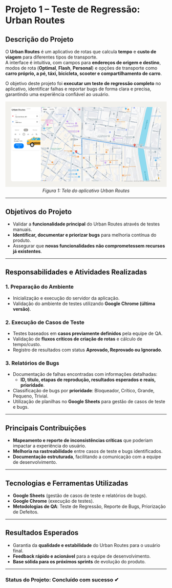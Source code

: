 # **Projeto 1 – Teste de Regressão: Urban Routes**

## **Descrição do Projeto**
O **Urban Routes** é um aplicativo de rotas que calcula **tempo** e **custo de viagem** para diferentes tipos de transporte.  
A interface é intuitiva, com campos para **endereços de origem e destino**, modos de rota (**Optimal**, **Flash**, **Personal**) e opções de transporte como **carro próprio, a pé, táxi, bicicleta, scooter e compartilhamento de carro**.  

O objetivo deste projeto foi **executar um teste de regressão completo** no aplicativo, identificar falhas e reportar bugs de forma clara e precisa, garantindo uma experiência confiável ao usuário.  

<p align="center">
  <img src="https://github.com/Jheimys/assets/blob/master/sprint1-UR.png" alt="Urban Routes - Tela do Projeto" width="600"/>
  <br>
  <em>Figura 1: Tela do aplicativo Urban Routes</em>
</p>


---

## **Objetivos do Projeto**
- Validar a **funcionalidade principal** do Urban Routes através de testes manuais.  
- **Identificar, documentar e priorizar bugs** para melhoria contínua do produto.  
- Assegurar que **novas funcionalidades não comprometessem recursos já existentes**.  

---

## **Responsabilidades e Atividades Realizadas**
### **1. Preparação do Ambiente**
- Inicialização e execução do servidor da aplicação.  
- Validação do ambiente de testes utilizando **Google Chrome (última versão)**.  

### **2. Execução de Casos de Teste**
- Testes baseados em **casos previamente definidos** pela equipe de QA.  
- Validação de **fluxos críticos de criação de rotas** e cálculo de tempo/custo.  
- Registro de resultados com status **Aprovado, Reprovado ou Ignorado**.  

### **3. Relatórios de Bugs**
- Documentação de falhas encontradas com informações detalhadas:  
  - **ID, título, etapas de reprodução, resultados esperados e reais, prioridade**.  
- Classificação de bugs por **prioridade**: Bloqueador, Crítico, Grande, Pequeno, Trivial.  
- Utilização de planilhas no **Google Sheets** para gestão de casos de teste e bugs.  

---

## **Principais Contribuições**
- **Mapeamento e reporte de inconsistências críticas** que poderiam impactar a experiência do usuário.  
- **Melhoria na rastreabilidade** entre casos de teste e bugs identificados.  
- **Documentação estruturada**, facilitando a comunicação com a equipe de desenvolvimento.  

---

## **Tecnologias e Ferramentas Utilizadas**
- **Google Sheets** (gestão de casos de teste e relatórios de bugs).  
- **Google Chrome** (execução de testes).  
- **Metodologias de QA**: Teste de Regressão, Reporte de Bugs, Priorização de Defeitos.  

---

## **Resultados Esperados**
- Garantia da **qualidade e estabilidade** do Urban Routes para o usuário final.  
- **Feedback rápido e acionável** para a equipe de desenvolvimento.  
- **Base sólida para os próximos sprints** de evolução do produto.  

---

### **Status do Projeto:** Concluído com sucesso ✔